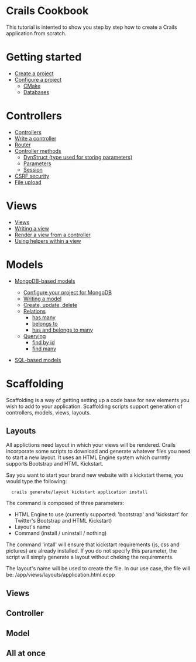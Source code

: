 Crails Cookbook
=====
This tutorial is intented to show you step by step how to create a Crails application from scratch.

# Getting started
* [Create a project](doc-getting-started.md#create-a-project)
* [Configure a project](doc-getting-started.md#configure-a-project)
  * [CMake](doc-getting-started.md#cmake)
  * [Databases](doc-getting-started.md#databases)

# Controllers
* [Controllers](doc-controller.md#controllers)
* [Write a controller](doc-controller.md#controllers)
* [Router](doc-controller.md#controllers)
* [Controller methods](doc-controller.md#controllers)
  * [DynStruct (type used for storing parameters)](doc-controller.md#dynstruct)
  * [Parameters](doc-controller.md#params)
  * [Session](doc-controller.md#session)
* [CSRF security](doc-controller.md#controllers)
* [File upload](doc-controller.md#controllers)

# Views
* [Views](doc-view.md#views)
* [Writing a view](doc-view.md#writing-a-view)
* [Render a view from a controller](doc-view.md#render-a-view-from-a-controller)
* [Using helpers within a view](doc-view.md#using-helpers-within-a-view)

# Models
* [MongoDB-based models](doc-models-mongo.md)
  * [Configure your project for MongoDB](doc-models-mongo.md#configure-your-project-for-mongodb)
  * [Writing a model](doc-models-mongo.md#writing-a-model)
  * [Create, update, delete](doc-models-mongo.md#create-update-delete)
  * [Relations](doc-models-mongo.md#relations)
    * [has many](doc-models-mongo.md#has-many)
    * [belongs to](doc-models-mongo.md#belongs-to)
    * [has and belongs to many](doc-models-mongo.md#has-and-belongs-to-many)
  * [Querying](doc-models-mongo.md#querying)
    * [find by id](doc-models-mongo.md#find-by-id)
    * [find many](doc-models-mongo.md#find-many)

* [SQL-based models](#)

# Scaffolding
Scaffolding is a way of getting setting up a code base for new elements you wish to add to your application.
Scaffolding scripts support generation of controllers, models, views, layouts.

## Layouts
All applictions need layout in which your views will be rendered. Crails incorporate some scripts to download and
generate whatever files you need to start a new layout.
It uses an HTML Engine system which currntly supports Bootstrap and HTML Kickstart.

Say you want to start your brand new website with a kickstart theme, you would type the following:

      crails generate/layout kickstart application install

The command is composed of three parameters:
- HTML Engine to use (currently supported: 'bootstrap' and 'kickstart' for Twitter's Bootstrap and HTML Kickstart)
- Layout's name
- Command (install / uninstall / nothing)

The command 'intall' will ensure that kickstart requirements (js, css and pictures) are already installed. If you do not
specify this parameter, the script will simply generate a layout without cheking the requirements.

The layout's name will be used to create the file. In our use case, the file will be:
/app/views/layouts/application.html.ecpp

## Views

## Controller

## Model

## All at once
